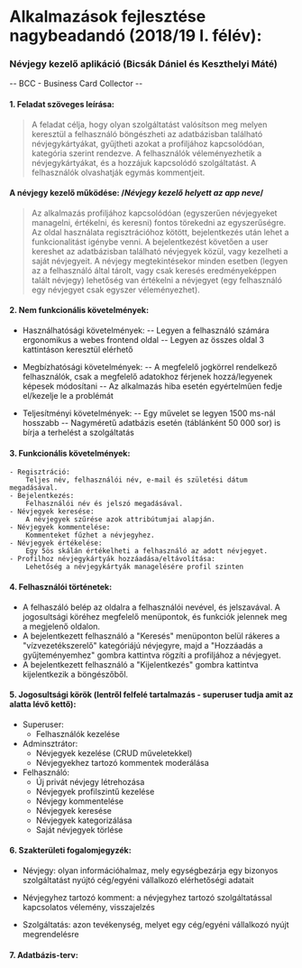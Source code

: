 ﻿# Alkalmazások fejlesztése nagybeadandó (2018/19 I. félév):
### Névjegy kezelő aplikáció (Bicsák Dániel és Keszthelyi Máté)

-- BCC - Business Card Collector --

#### 1. Feladat szöveges leírása:
> A feladat célja, hogy olyan szolgáltatást valósítson meg melyen keresztül a felhasználó böngészheti az adatbázisban található névjegykártyákat, gyűjtheti azokat a profiljához kapcsolódóan, kategória szerint rendezve.
A felhasználók véleményezhetik a névjegykártyákat, és a hozzájuk kapcsolódó szolgáltatást. A felhasználók olvashatják egymás kommentjeit.

#### A névjegy kezelő működése: /*Névjegy kezelő helyett az app neve*/
> Az alkalmazás profiljához kapcsolódóan (egyszerűen névjegyeket managelni, értékelni, és keresni) fontos törekedni az egyszerűségre. Az oldal használata regisztrációhoz kötött, bejelentkezés után lehet a funkcionalitást igénybe venni.
A bejelentkezést követően a user kereshet az adatbázisban található névjegyek közül, vagy kezelheti a saját névjegyeit.
A névjegy megtekintésekor minden esetben (legyen az a felhasználó által tárolt, vagy csak keresés eredményeképpen talált névjegy) lehetőség van értékelni a névjegyet (egy felhasználó egy névjegyet csak egyszer véleményezhet).

#### 2. Nem funkcionális követelmények:
- Használhatósági követelmények:
 -- Legyen a felhasználó számára ergonomikus a webes frontend oldal
 -- Legyen az összes oldal 3 kattintáson keresztül elérhető

- Megbízhatósági követelmények:
 -- A megfelelő jogkörrel rendelkező felhasználók, csak a megfelelő adatokhoz férjenek hozzá/legyenek képesek módosítani
 -- Az alkalmazás hiba esetén egyértelműen fedje el/kezelje le a problémát

- Teljesítményi követelmények:
 -- Egy művelet se legyen 1500 ms-nál hosszabb
 -- Nagyméretű adatbázis esetén (táblánként 50 000 sor) is bírja a terhelést a szolgáltatás

#### 3. Funkcionális követelmények:
	- Regisztráció:
        Teljes név, felhasználói név, e-mail és születési dátum megadásával.
	- Bejelentkezés:
        Felhasználói név és jelszó megadásával.
	- Névjegyek keresése:
        A névjegyek szűrése azok attribútumjai alapján.
	- Névjegyek kommentelése:
        Kommenteket fűzhet a névjegyhez.
	- Névjegyek értékelése:
		Egy 5ös skálán értékelheti a felhasználó az adott névjegyet.
	- Profilhoz névjegykártyák hozzáadása/eltávolítása:
		Lehetőség a névjegykártyák managelésére profil szinten

#### 4. Felhasználói történetek: 

  - A felhaszáló belép az oldalra a felhasználói nevével, és jelszavával. A jogosultsági köréhez megfelelő menüpontok, és funkciók jelennek meg a megjelenő oldalon.
  - A bejelentkezett felhasználó a "Keresés" menüponton belül rákeres a "vízvezetékszerelő" kategóriájú névjegyre, majd a "Hozzáadás a gyűjteményemhez" gombra kattintva rögzíti a profiljához a névjegyet.
  - A bejelentkezett felhasználó a "Kijelentkezés" gombra kattintva kijelentkezik a böngészőből.
      
#### 5. Jogosultsági körök (lentről felfelé tartalmazás - superuser tudja amit az alatta lévő kettő):
  - Superuser:
      - Felhasználók kezelése
  - Adminsztrátor:
      - Névjegyek kezelése (CRUD műveletekkel)
      - Névjegyekhez tartozó kommentek moderálása
  - Felhasználó:
      - Új privát névjegy létrehozása
      - Névjegyek profilszintű kezelése
      - Névjegy kommentelése
      - Névjegyek keresése
      - Névjegyek kategorizálása
      - Saját névjegyek törlése
      
#### 6. Szakterületi fogalomjegyzék:
  - Névjegy: olyan információhalmaz, mely egységbezárja egy bizonyos szolgáltatást nyújtó cég/egyéni vállalkozó elérhetőségi adatait
  
  - Névjegyhez tartozó komment: a névjegyhez tartozó szolgáltatással kapcsolatos vélemény, visszajelzés

  - Szolgáltatás: azon tevékenység, melyet egy cég/egyéni vállalkozó nyújt megrendelésre

#### 7. Adatbázis-terv:
